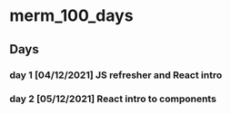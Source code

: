 # merm_100_days

## Days
### day 1 [04/12/2021] JS refresher and React intro
### day 2 [05/12/2021] React intro to components
